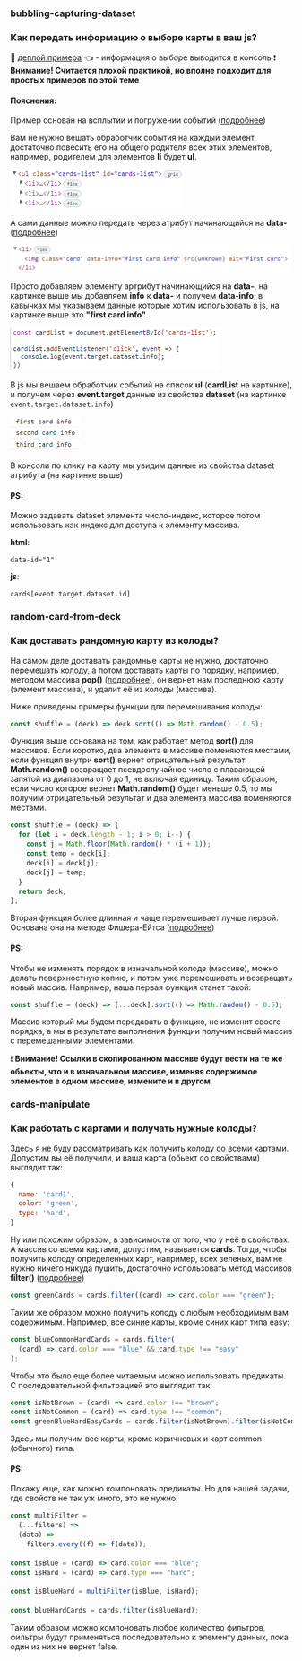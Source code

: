 ### bubbling-capturing-dataset

### Как передать информацию о выборе карты в ваш js?

:eyes: [деплой примера](https://redvoxdev.github.io/howto/) :point_left: - информация о выборе выводится в консоль
:heavy_exclamation_mark: **Внимание! Считается плохой практикой, но вполне подходит для простых примеров по этой теме**

#### Пояснения:

Пример основан на всплытии и погружении событий ([подробнее](https://learn.javascript.ru/bubbling-and-capturing))

Вам не нужно вешать обработчик события на каждый элемент, достаточно повесить его на общего родителя всех этих элементов, например, родителем для элементов **li** будет **ul**.

![пример 1](example1.png)

А сами данные можно передать через атрибут начинающийся на **data-** ([подробнее](https://learn.javascript.ru/dom-attributes-and-properties#nestandartnye-atributy-dataset))

![пример 2](example2.png)

Просто добавляем элементу артрибут начинающийся на **data-**, на картинке выше мы добавляем **info** к **data-** и получем **data-info**, в кавычках мы указываем данные которые хотим использовать в js, на картинке выше это **"first card info"**.

![пример 3](example3.png)

В js мы вешаем обработчик событий на список **ul** (**cardList** на картинке), и получем через **event.target** данные из свойства **dataset** (на картинке `event.target.dataset.info`)

![пример 4](example4.png)

В консоли по клику на карту мы увидим данные из свойства dataset атрибута (на картинке выше)

#### PS:

Можно задавать dataset элемента число-индекс, которое потом использовать как индекс для доступа к элементу массива.

**html**:

```
data-id="1"
```

**js**:

```
cards[event.target.dataset.id]
```

### random-card-from-deck

### Как доставать рандомную карту из колоды?

На самом деле доставать рандомные карты не нужно, достаточно перемешать колоду, а потом доставать карты по порядку, например, методом массива **pop()** ([подробнее](https://developer.mozilla.org/ru/docs/Web/JavaScript/Reference/Global_Objects/Array/pop)), он вернет нам последнюю карту (элемент массива), и удалит её из колоды (массива).

Ниже приведены примеры функции для перемешивания колоды:

```javascript
const shuffle = (deck) => deck.sort(() => Math.random() - 0.5);
```

Функция выше основана на том, как работает метод **sort()** для массивов. Если коротко, два элемента в массиве поменяются местами, если функция внутри **sort()** вернет отрицательный результат. **Math.random()** возвращает псевдослучайное число с плавающей запятой из диапазона от 0 до 1, не включая единицу. Таким образом, если число которое вернет **Math.random()** будет меньше 0.5, то мы получим отрицательный результат и два элемента массива поменяются местами.

```javascript
const shuffle = (deck) => {
  for (let i = deck.length - 1; i > 0; i--) {
    const j = Math.floor(Math.random() * (i + 1));
    const temp = deck[i];
    deck[i] = deck[j];
    deck[j] = temp;
  }
  return deck;
};
```

Вторая функция более длинная и чаще перемешивает лучше первой. Основана она на методе Фишера-Ейтса ([подробнее](https://ru.wikipedia.org/wiki/%D0%A2%D0%B0%D1%81%D0%BE%D0%B2%D0%B0%D0%BD%D0%B8%D0%B5_%D0%A4%D0%B8%D1%88%D0%B5%D1%80%D0%B0_%E2%80%94_%D0%99%D0%B5%D1%82%D1%81%D0%B0))

#### PS:

Чтобы не изменять порядок в изначальной колоде (массиве), можно делать поверхностную копию, и потом уже перемешивать и возвращать новый массив. Например, наша первая функция станет такой:

```javascript
const shuffle = (deck) => [...deck].sort(() => Math.random() - 0.5);
```

Массив который мы будем передавать в функцию, не изменит своего порядка, а мы в результате выполнения функции получим новый массив с перемешанными элементами.

:heavy_exclamation_mark: **Внимание! Ссылки в cкопированном массиве будут вести на те же обьекты, что и в изначальном массиве, изменяя содержимое элементов в одном массиве, измените и в другом**

### cards-manipulate

### Как работать с картами и получать нужные колоды?

Здесь я не буду рассматривать как получить колоду со всеми картами. Допустим вы её получили, и ваша карта (обьект со свойствами) выглядит так:

```javascript
{
  name: 'card1',
  color: 'green',
  type: 'hard',
}
```

Ну или похожим образом, в зависимости от того, что у неё в свойствах. А массив со всеми картами, допустим, называется **cards**.
Тогда, чтобы получить колоду определенных карт, например, всех зеленых, вам не нужно ничего никуда пушить, достаточно использовать метод массивов **filter()** ([подробнее](https://developer.mozilla.org/ru/docs/Web/JavaScript/Reference/Global_Objects/Array/filter))

```javascript
const greenCards = cards.filter((card) => card.color === "green");
```

Таким же образом можно получить колоду с любым необходимым вам содержимым. Например, все синие карты, кроме синих карт типа easy:

```javascript
const blueCommonHardCards = cards.filter(
  (card) => card.color === "blue" && card.type !== "easy"
);
```

Чтобы это было еще более читаемым можно использовать предикаты. С последовательной фильтрацией это выглядит так:

```javascript
const isNotBrown = (card) => card.color !== "brown";
const isNotCommon = (card) => card.type !== "common";
const greenBlueHardEasyCards = cards.filter(isNotBrown).filter(isNotCommon);
```

Здесь мы получим все карты, кроме коричневых и карт common (обычного) типа.

#### PS:

Покажу еще, как можно компоновать предикаты. Но для нашей задачи, где свойств не так уж много, это не нужно:

```javascript
const multiFilter =
  (...filters) =>
  (data) =>
    filters.every((f) => f(data));

const isBlue = (card) => card.color === "blue";
const isHard = (card) => card.type === "hard";

const isBlueHard = multiFilter(isBlue, isHard);

const blueHardCards = cards.filter(isBlueHard);
```

Таким образом можно компоновать любое количество фильтров, фильтры будут применяться последовательно к элементу данных, пока один из них не вернет false.
